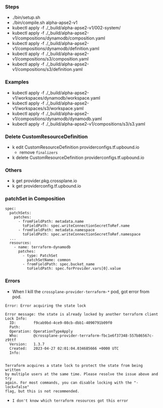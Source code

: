 ### Steps 
- ./bin/setup.sh
- ./bin/compile.sh alpha-apse2-v1
- kubectl apply -f ./_build/alpha-apse2-v1/002-system/
- kubectl apply -f ./_build/alpha-apse2-v1/compositions/dynamodb/composition.yaml
- kubectl apply -f ./_build/alpha-apse2-v1/compositions/dynamodb/definition.yaml
- kubectl apply -f ./_build/alpha-apse2-v1/compositions/s3/composition.yaml
- kubectl apply -f ./_build/alpha-apse2-v1/compositions/s3/definition.yaml

### Examples
- kubectl apply -f ./_build/alpha-apse2-v1/workspaces/dynamodb/workspace.yaml
- kubectl apply -f ./_build/alpha-apse2-v1/workspaces/s3/workspace.yaml
- kubectl apply -f ./_build/alpha-apse2-v1/compositions/dynamodb/dynamodb.yaml
- kubectl apply -f ./_build/alpha-apse2-v1/compositions/s3/s3.yaml

### Delete CustomResourceDefinition
- k edit CustomResourceDefinition providerconfigs.tf.upbound.io 
  - remove `finalizers`
- k delete CustomResourceDefinition providerconfigs.tf.upbound.io

### Others
- k get provider.pkg.crossplane.io
- k get providerconfig.tf.upbound.io

### patchSet in Composition
```
spec:
  patchSets:
    patches:
      - fromFieldPath: metadata.name
        toFieldPath: spec.writeConnectionSecretToRef.name
      - fromFieldPath: metadata.namespace
        toFieldPath: spec.writeConnectionSecretToRef.namespace
  ...      
  resources:
    - name: terraform-dynamodb
      patches:
        - type: PatchSet
          patchSetName: common
        - fromFieldPath: spec.bucket_name
          toFieldPath: spec.forProvider.vars[0].value
```

### Errors

- When I kill the `crossplane-provider-terraform-*` pod, got error from pod.
```
Error: Error acquiring the state lock

Error message: the state is already locked by another terraform client
Lock Info:
  ID:        f9cab9bd-4ce9-08cb-dbb1-4090791b09f0
  Path:
  Operation: OperationTypeApply
  Who:       @crossplane-provider-terraform-fbc1e6f37348-557b86567c-z9ttf
  Version:   1.3.7
  Created:   2023-04-27 02:01:04.034685666 +0000 UTC
  Info:


Terraform acquires a state lock to protect the state from being written
by multiple users at the same time. Please resolve the issue above and try
again. For most commands, you can disable locking with the "-lock=false"
flag, but this is not recommended.
```
  - `I don't know which terraform resources got this error`
